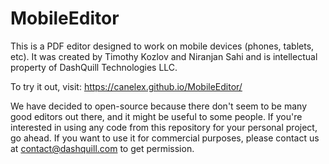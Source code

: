 # MobileEditor

This is a PDF editor designed to work on mobile devices (phones, tablets, etc). It was created by Timothy Kozlov and Niranjan Sahi and is intellectual property of DashQuill Technologies LLC.

To try it out, visit: https://canelex.github.io/MobileEditor/

We have decided to open-source because there don't seem to be many good editors out there, and it might be useful to some people. If you're interested in using any code from this repository for your personal project, go ahead. If you want to use it for commercial purposes, please contact us at contact@dashquill.com to get permission.
